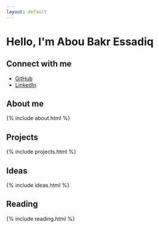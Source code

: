 ```yaml
---
layout: default
---
```


# Hello, I'm Abou Bakr Essadiq

## Connect with me

- [GitHub](https://github.com/aredjil)
- [LinkedIn](https://linkedin.com/in/abou-bakr-essadiq-rEDJIL)

## About me
{% include about.html %}

## Projects
{% include projects.html %}

## Ideas
{% include ideas.html %}

## Reading
{% include reading.html %}

